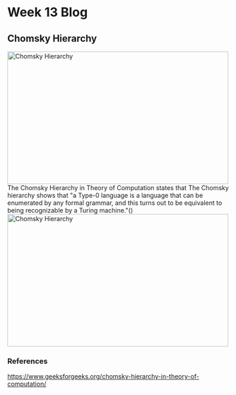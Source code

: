 # Week 13 Blog
## Chomsky Hierarchy
<img src="https://media.geeksforgeeks.org/wp-content/uploads/20190227115949/Comsky-1.png" alt="Chomsky Hierarchy" class = "alignleft" height = "300" width="500"/>
The Chomsky Hierarchy in Theory of Computation states that
The Chomsky hierarchy shows that "a Type-0 language is a language that can be enumerated by any formal grammar, and this turns out to be equivalent to being recognizable by a Turing machine."()

<img src="https://devopedia.org/images/article/210/7090.1571152901.jpg" alt="Chomsky Hierarchy" class = "alignleft" height = "300" width="500"/>

### References
https://www.geeksforgeeks.org/chomsky-hierarchy-in-theory-of-computation/